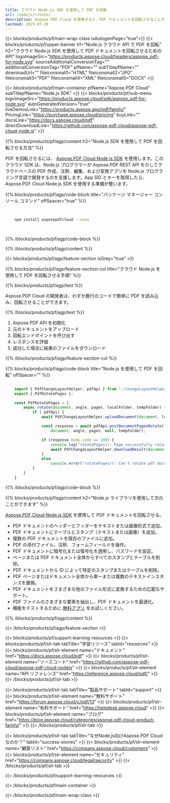 ```yaml
---
title: クラウド Node.js SDK を使用して PDF を回転
url: /nodejs/rotate/
description: Aspose.PDF Cloud を使用すると、PDF ドキュメントを回転させることができます。PDF ファイルを回転させるための Node.js ソースコードを確認してください。
lastmod: 2025-07-28
---
```


{{< blocks/products/pf/main-wrap-class isAutogenPage="true">}}
{{< blocks/products/pf/upper-banner h1="Node.js クラウド API で PDF を回転" h2="クラウド Node.js SDK を使用して PDF ドキュメントを回転させるための API" logoImageSrc="https://products.aspose.cloud/headers/aspose_pdf-for-node.svg" sourceAdditionalConversionTag="" additionalConversionTag="PDF" pfName="" subTitlepfName="" downloadUrl="" fileiconsmall1="HTML" fileiconsmall2="JPG" fileiconsmall3="PDF" fileiconsmall4="XML" fileiconsmall5="DOCX" >}}

{{< blocks/products/pf/main-container pfName="Aspose.PDF Cloud" subTitlepfName="Node.js SDK" >}}
{{< blocks/products/pf/sub-menu logoImageSrc="https://products.aspose.cloud/sdk/aspose_pdf-for-node.svg"
autoGeneratedVersion="true"
liveDemosLink="https://products.aspose.app/pdf/family/" PricingLink="https://purchase.aspose.cloud/pricing" buyLink="" docsLink="https://docs.aspose.cloud/pdf"  directDownloadLink="https://github.com/aspose-pdf-cloud/aspose-pdf-cloud-node.js" >}}

{{% blocks/products/pf/agp/content h2="Node.js SDK を使用して PDF を回転させる方法" %}}

PDF を回転させるには、
[Aspose.PDF Cloud Node.js SDK](https://products.aspose.cloud/pdf/nodejs/) を使用します。このクラウド SDK は、Node.js プログラマーが Aspose.PDF REST API を介してクラウドベースの PDF 作成、注釈、編集、および変換アプリを Node.js プログラミング言語で開発するのを支援します。App SID とキーを取得したら、Aspose.PDF Cloud Node.js SDK を使用する準備が整います。

{{% blocks/products/pf/agp/code-block title="パッケージ マネージャー コンソール コマンド" offSpacer="true" %}}

```bash

     
    npm install asposepdfcloud --save
     
     

```

{{% /blocks/products/pf/agp/code-block %}}

{{% /blocks/products/pf/agp/content %}}

{{< blocks/products/pf/agp/feature-section isGrey="true" >}}

{{% blocks/products/pf/agp/feature-section-col title="クラウド Node.js を使用して PDF を回転させる手順" %}}

{{% blocks/products/pf/agp/text %}}

Aspose.PDF Cloud の開発者は、わずか数行のコードで簡単に PDF を読み込み、回転させることができます。

{{% /blocks/products/pf/agp/text %}}

1. Aspose PDF API を初期化
1. 元のドキュメントをアップロード
1. 回転エンドポイントを呼び出す
1. レスポンスを評価
1. 成功した場合に結果のファイルをダウンロード

{{% /blocks/products/pf/agp/feature-section-col %}}

{{% blocks/products/pf/agp/code-block title="Node.js を使用して PDF を回転" offSpacer="" %}}

```js

    import { PdfChangeLayoutHelper, pdfApi } from "./changeLayoutHelper.js";
    export { PdfRotatePages };

    const PdfRotatePages = {
        async rotate(document, angle, pages, localFolder, tempFolder) {
            if ( pdfApi) {
                await PdfChangeLayoutHelper.uploadDocument(document, localFolder, tempFolder);

                const response = await pdfApi.postDocumentPagesRotate(
                    document, angle, pages, null, tempFolder);

                if (response.body.code == 200) {
                    console.log("rotatePages(): Page successfully rotated.");
                    await PdfChangeLayoutHelper.downloadResult(document, localFolder, tempFolder, "rotated_output_");
                }
                else
                    console.error("rotatePages(): Can't rotate pdf document pages!")
            }
        }
    }
```

{{% /blocks/products/pf/agp/code-block %}}

{{% blocks/products/pf/agp/content h2="Node.js ライブラリを使用して次のことができます" %}}

[Aspose.PDF Cloud Node.js SDK](https://products.aspose.cloud/pdf/nodejs/) を使用して PDF ドキュメントを回転させる。

+ PDF ドキュメントのヘッダーとフッターをテキストまたは画像形式で追加。
+ PDF ドキュメントにテーブルとスタンプ（テキストまたは画像）を追加。
+ 複数の PDF ドキュメントを既存のファイルに追加。
+ PDF の添付ファイル、注釈、フォームフィールドを操作。
+ PDF ドキュメントに暗号化または復号化を適用し、パスワードを設定。
+ ページまたは PDF ドキュメント全体からすべてのスタンプとテーブルを削除。
+ PDF ドキュメントから ID によって特定のスタンプまたはテーブルを削除。
+ PDF ページまたはドキュメント全体から単一または複数のテキストインスタンスを置換。
+ PDF ドキュメントをさまざまな他のファイル形式に変換するための広範なサポート。
+ PDF ファイルのさまざまな要素を抽出し、PDF ドキュメントを最適化。
+ 機能をテストするために [無料アプリ](https://products.aspose.app/pdf/table-extraction) をお試しください。

{{% /blocks/products/pf/agp/content %}}

{{< /blocks/products/pf/agp/feature-section >}}

{{< blocks/products/pf/support-learning-resources >}}
{{< blocks/products/pf/slr-tab tabTitle="学習リソース" tabId="resources" >}}
{{< blocks/products/pf/slr-element name="ドキュメント" href="https://docs.aspose.cloud/pdf" >}}
{{< blocks/products/pf/slr-element name="ソースコード" href="https://github.com/aspose-pdf-cloud/aspose-pdf-cloud-nodejs" >}}
{{< blocks/products/pf/slr-element name="API リファレンス" href="https://reference.aspose.cloud/pdf/" >}}
{{< /blocks/products/pf/slr-tab >}}

{{< blocks/products/pf/slr-tab tabTitle="製品サポート" tabId="support" >}}
{{< blocks/products/pf/slr-element name="無料サポート" href="https://forum.aspose.cloud/c/pdf/13" >}}
{{< blocks/products/pf/slr-element name="有料サポート" href="https://helpdesk.aspose.cloud" >}}
{{< blocks/products/pf/slr-element name="ブログ" href="https://blog.aspose.cloud/categories/aspose.pdf-cloud-product-family/" >}}
{{< /blocks/products/pf/slr-tab >}}

{{< blocks/products/pf/slr-tab tabTitle="なぜNode.js向けAspose.PDF Cloudなのか？" tabId="success-stories" >}}
{{< blocks/products/pf/slr-element name="顧客リスト" href="https://company.aspose.cloud/customers" >}}
{{< blocks/products/pf/slr-element name="セキュリティ" href="https://company.aspose.cloud/legal/security" >}}
{{< /blocks/products/pf/slr-tab >}}

{{< /blocks/products/pf/support-learning-resources >}}

<!-- aboutfile Ends -->

{{< /blocks/products/pf/main-container >}}

{{< /blocks/products/pf/main-wrap-class >}}



